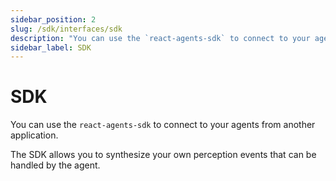 ```yaml
---
sidebar_position: 2
slug: /sdk/interfaces/sdk
description: "You can use the `react-agents-sdk` to connect to your agents from another application."
sidebar_label: SDK
---
```


# SDK

You can use the `react-agents-sdk` to connect to your agents from another application.

The SDK allows you to synthesize your own perception events that can be handled by the agent.
